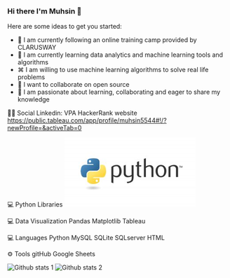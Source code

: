 ### Hi there I'm Muhsin 👋



Here are some ideas to get you started:

- 🔭 I am currently following an online training camp provided by CLARUSWAY
- 🌱 I am currently learning data analytics and machine learning tools and algorithms
- ⌘ I am willing to use machine learning algorithms to solve real life problems
- 👯 I want to collaborate on open source
- 💬 I am passionate about learning, collaborating and eager to share my knowledge



👨👩 Social
Linkedin: VPA HackerRank website 
https://public.tableau.com/app/profile/muhsin5544#!/?newProfile=&activeTab=0



💻 Python Libraries
<img src="68747470733a2f2f6a756e696f72746563682e6f72672f77702d636f6e74656e742f75706c6f6164732f323031372f30342f707974686f6e2d736f6674776172652d6c6f676f2d333030783135382e6a7067.jfif" width="auto">

💻 Data Visualization
Pandas Matplotlib  Tableau

💻 Languages
Python MySQL SQLite SQLserver HTML

⚙ Tools
gitHub   Google Sheets 


![Github stats 1](https://github-readme-stats.vercel.app/api?username=muhsintsn&show_icons=true&theme=gradient) 
![Github stats 2](https://github-readme-stats.vercel.app/api?username=muhsintsn&show_icons=true&theme=radical)
